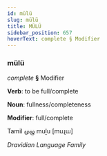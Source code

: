 ```yaml
---
id: mülü
slug: mülü
title: MÜLÜ
sidebar_position: 657
hoverText: complete § Modifier
---
```


### mülü

*complete* **§** Modifier

**Verb**: to be full/complete

**Noun**: fullness/completeness

**Modifier**: full/complete

Tamil முழு muḻu [muɻɯ]

*Dravidian Language Family*